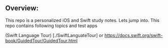## Overview:
This repo is a personalized iOS and Swift study notes. Lets jump into. This repo contains following topics and test apps

(Swift Language Tour) [./SwiftLanguateTour] or https://docs.swift.org/swift-book/GuidedTour/GuidedTour.html